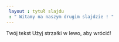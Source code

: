 ```yaml
---
 layout : tytuł slajdu
 : " Witamy na naszym drugim slajdzie ! "
---
```

Twój tekst 
Użyj strzałki w lewo, aby wrócić!
